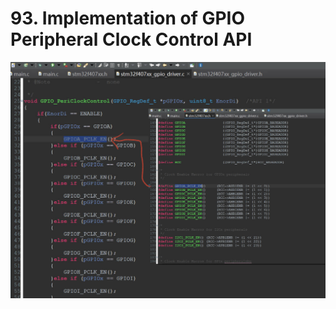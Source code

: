 # 93. Implementation of GPIO Peripheral Clock Control API



![01](https://github.com/knightsummon/Mastering-Microcontroller-and-Embedded-Driver-Development/blob/main/24.%20GPIO%20Driver%20API%20Implementation%20Clock%20Control/93.%20Implementation%20of%20GPIO%20Peripheral%20Clock%20Control%20API.assets/01.jpg)
